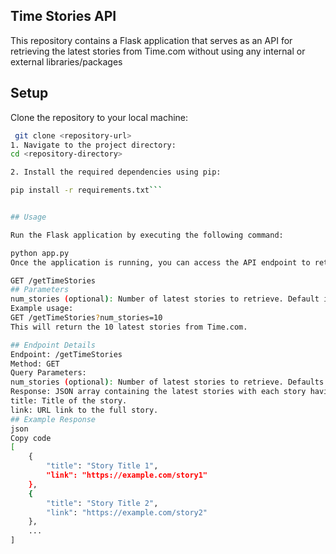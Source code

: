 ## Time Stories API
This repository contains a Flask application that serves as an API for retrieving the latest stories from Time.com without using any internal or external libraries/packages

## Setup
Clone the repository to your local machine:
```bash
 git clone <repository-url>
1. Navigate to the project directory:
cd <repository-directory>

2. Install the required dependencies using pip:

pip install -r requirements.txt```


## Usage

Run the Flask application by executing the following command:

python app.py
Once the application is running, you can access the API endpoint to retrieve the latest Time stories.

GET /getTimeStories
## Parameters
num_stories (optional): Number of latest stories to retrieve. Default is set to 6 if not provided.
Example usage:
GET /getTimeStories?num_stories=10
This will return the 10 latest stories from Time.com.

## Endpoint Details
Endpoint: /getTimeStories
Method: GET
Query Parameters:
num_stories (optional): Number of latest stories to retrieve. Defaults to 6 if not provided.
Response: JSON array containing the latest stories with each story having the following attributes:
title: Title of the story.
link: URL link to the full story.
## Example Response
json
Copy code
[
    {
        "title": "Story Title 1",
        "link": "https://example.com/story1"
    },
    {
        "title": "Story Title 2",
        "link": "https://example.com/story2"
    },
    ...
]

